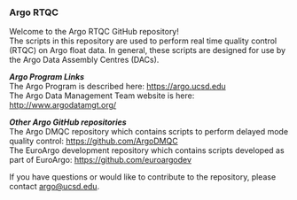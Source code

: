 ### Argo RTQC ###
Welcome to the Argo RTQC GitHub repository!
<br>
The scripts in this repository are used to perform real time quality control (RTQC) on Argo float data. In general, these scripts are designed for use by the Argo Data Assembly Centres (DACs).

***Argo Program Links***
<br>
The Argo Program is described here: https://argo.ucsd.edu
<br>
The Argo Data Management Team website is here: http://www.argodatamgt.org/

***Other Argo GitHub repositories***
<br>
The Argo DMQC repository which contains scripts to perform delayed mode quality control: https://github.com/ArgoDMQC
<br>
The EuroArgo development repository which contains scripts developed as part of EuroArgo: https://github.com/euroargodev

If you have questions or would like to contribute to the repository, please contact argo@ucsd.edu.

<!--

**Here are some ideas to get you started:**

🙋‍♀️ A short introduction - what is your organization all about?
🌈 Contribution guidelines - how can the community get involved?
👩‍💻 Useful resources - where can the community find your docs? Is there anything else the community should know?
🍿 Fun facts - what does your team eat for breakfast?
🧙 Remember, you can do mighty things with the power of [Markdown](https://docs.github.com/github/writing-on-github/getting-started-with-writing-and-formatting-on-github/basic-writing-and-formatting-syntax)
-->
